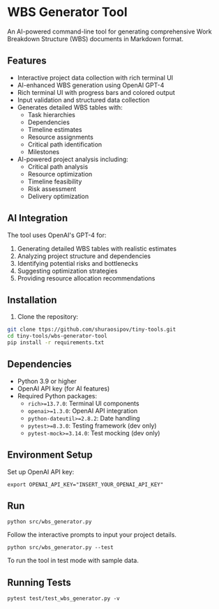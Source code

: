# WBS Generator Tool

An AI-powered command-line tool for generating comprehensive Work Breakdown Structure (WBS) documents in Markdown format.

## Features
- Interactive project data collection with rich terminal UI
- AI-enhanced WBS generation using OpenAI GPT-4
- Rich terminal UI with progress bars and colored output
- Input validation and structured data collection
- Generates detailed WBS tables with:
  - Task hierarchies
  - Dependencies
  - Timeline estimates
  - Resource assignments
  - Critical path identification
  - Milestones
- AI-powered project analysis including:
  - Critical path analysis
  - Resource optimization
  - Timeline feasibility
  - Risk assessment
  - Delivery optimization

## AI Integration
The tool uses OpenAI's GPT-4 for:
1. Generating detailed WBS tables with realistic estimates
2. Analyzing project structure and dependencies
3. Identifying potential risks and bottlenecks
4. Suggesting optimization strategies
5. Providing resource allocation recommendations

## Installation

1. Clone the repository:
```bash
git clone ttps://github.com/shuraosipov/tiny-tools.git
cd tiny-tools/wbs-generator-tool
pip install -r requirements.txt
```

## Dependencies
- Python 3.9 or higher
- OpenAI API key (for AI features)
- Required Python packages:
  - `rich>=13.7.0`: Terminal UI components
  - `openai>=1.3.0`: OpenAI API integration
  - `python-dateutil>=2.8.2`: Date handling
  - `pytest>=8.3.0`: Testing framework (dev only)
  - `pytest-mock>=3.14.0`: Test mocking (dev only)

## Environment Setup
Set up OpenAI API key:
```
export OPENAI_API_KEY="INSERT_YOUR_OPENAI_API_KEY"
```

## Run
```
python src/wbs_generator.py
```
Follow the interactive prompts to input your project details.

```
python src/wbs_generator.py --test
```
To run the tool in test mode with sample data.

## Running Tests
```
pytest test/test_wbs_generator.py -v
```

